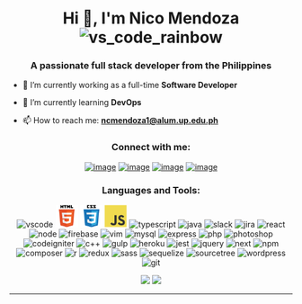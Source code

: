 <h1 align="center">Hi 👋, I'm Nico Mendoza <img src="https://emoji.gg/assets/emoji/2022_vs_code_rainbow.gif" width="30px" height="30px" alt="vs_code_rainbow"></h1>
<h3 align="center">A passionate full stack developer from the Philippines</h3>

- 🔭 I’m currently working as a full-time **Software Developer**

- 🌱 I’m currently learning **DevOps**

- 📫 How to reach me: **ncmendoza1@alum.up.edu.ph**


<h3 align="center">Connect with me:</h3>
<div align="center">

[![image](https://img.shields.io/badge/LinkedIn-0077B5?style=for-the-badge&logo=linkedin&logoColor=white)](https://www.linkedin.com/in/nico-mendoza-82631914b/)
[![image](https://img.shields.io/badge/Instagram-E4405F?style=for-the-badge&logo=instagram&logoColor=white)](https://www.instagram.com/masterocinn/)
[![image](https://img.shields.io/badge/Twitter-1DA1F2?style=for-the-badge&logo=twitter&logoColor=white)](https://twitter.com/masterocin)
[![image](https://img.shields.io/badge/Gmail-D14836?style=for-the-badge&logo=gmail&logoColor=white)](mailto:ncmendoza1@alum.up.edu.ph)
  
</div>

<h3 align="center">Languages and Tools:</h3>

<p align="center">
    <img src="https://cdn.jsdelivr.net/gh/devicons/devicon/icons/vscode/vscode-original.svg" alt="vscode" width="40" height="40" />
    <img src="https://raw.githubusercontent.com/devicons/devicon/master/icons/html5/html5-original-wordmark.svg" alt="html5" width="40" height="40"/> 
    <img src="https://raw.githubusercontent.com/devicons/devicon/master/icons/css3/css3-original-wordmark.svg" alt="css3" width="40" height="40"/> 
    <img src="https://raw.githubusercontent.com/devicons/devicon/master/icons/javascript/javascript-original.svg" alt="javascript" width="40" height="40"/> 
    <img src="https://cdn.jsdelivr.net/gh/devicons/devicon/icons/typescript/typescript-original.svg" alt="typescript" width="40" height="40"/>
    <img src="https://cdn.jsdelivr.net/gh/devicons/devicon/icons/java/java-original.svg" alt="java" width="40" height="40" />
    <img src="https://cdn.jsdelivr.net/gh/devicons/devicon/icons/slack/slack-original.svg" alt="slack" width="40" height="40" />
    <img src="https://cdn.jsdelivr.net/gh/devicons/devicon/icons/jira/jira-original-wordmark.svg" alt="jira" width="40" height="40"/>
    <img src="https://cdn.jsdelivr.net/gh/devicons/devicon/icons/react/react-original.svg" alt="react" width="40" height="40"/>
    <img src="https://cdn.jsdelivr.net/gh/devicons/devicon/icons/nodejs/nodejs-original.svg" alt="node" width="40" height="40"/>
    <img src="https://cdn.jsdelivr.net/gh/devicons/devicon/icons/firebase/firebase-plain.svg" alt="firebase" width="40" height="40"/>
    <img src="https://cdn.jsdelivr.net/gh/devicons/devicon/icons/vim/vim-original.svg" alt="vim" width="40" height="40"/>
    <img src="https://cdn.jsdelivr.net/gh/devicons/devicon/icons/mysql/mysql-original.svg" alt="mysql" width="40" height="40"/>
    <img src="https://cdn.jsdelivr.net/gh/devicons/devicon/icons/express/express-original.svg" alt="express" width="40" height="40"/>
    <img src="https://cdn.jsdelivr.net/gh/devicons/devicon/icons/php/php-original.svg" alt="php" width="40" height="40"/>
    <img src="https://cdn.jsdelivr.net/gh/devicons/devicon/icons/photoshop/photoshop-plain.svg" alt="photoshop" width="40" height="40"/>
    <img src="https://cdn.jsdelivr.net/gh/devicons/devicon/icons/codeigniter/codeigniter-plain.svg" alt="codeigniter" width="40" height="40"/>
    <img src="https://cdn.jsdelivr.net/gh/devicons/devicon/icons/cplusplus/cplusplus-original.svg" alt="c++" width="40" height="40"/>
    <img src="https://cdn.jsdelivr.net/gh/devicons/devicon/icons/gulp/gulp-plain.svg" alt="gulp" width="40" height="40"/>
    <img src="https://cdn.jsdelivr.net/gh/devicons/devicon/icons/heroku/heroku-plain-wordmark.svg" alt="heroku" width="40" height="40"/>
    <img src="https://cdn.jsdelivr.net/gh/devicons/devicon/icons/jest/jest-plain.svg" alt="jest" width="40" height="40"/>
    <img src="https://cdn.jsdelivr.net/gh/devicons/devicon/icons/jquery/jquery-original.svg" alt="jquery" width="40" height="40"/>
    <img src="https://cdn.jsdelivr.net/gh/devicons/devicon/icons/nextjs/nextjs-original-wordmark.svg" alt="next" width="40" height="40"/>
    <img src="https://cdn.jsdelivr.net/gh/devicons/devicon/icons/npm/npm-original-wordmark.svg" alt="npm" width="40" height="40"/>
    <img src="https://cdn.jsdelivr.net/gh/devicons/devicon/icons/composer/composer-original.svg" alt="composer" width="40" height="40"/>
    <img src="https://cdn.jsdelivr.net/gh/devicons/devicon/icons/r/r-original.svg" alt="r" width="40" height="40"/>
    <img src="https://cdn.jsdelivr.net/gh/devicons/devicon/icons/redux/redux-original.svg" alt="redux" width="40" height="40"/>
    <img src="https://cdn.jsdelivr.net/gh/devicons/devicon/icons/sass/sass-original.svg" alt="sass" width="40" height="40"/>
    <img src="https://cdn.jsdelivr.net/gh/devicons/devicon/icons/sequelize/sequelize-original.svg" alt="sequelize" width="40" height="40"/>
    <img src="https://cdn.jsdelivr.net/gh/devicons/devicon/icons/sourcetree/sourcetree-original.svg" alt="sourcetree" width="40" height="40"/>
    <img src="https://cdn.jsdelivr.net/gh/devicons/devicon/icons/wordpress/wordpress-original.svg" alt="wordpress" width="40" height="40"/>
    <img src="https://www.vectorlogo.zone/logos/git-scm/git-scm-icon.svg" alt="git" width="40" height="40"/> 
</p>

<p align= "center">
  <img height= "150" src="https://github-readme-stats.vercel.app/api?username=blankart&theme=react&show_icons=true&include_all_commits=true" />
  <img height= "150" src="https://github-readme-stats.vercel.app/api/top-langs/?username=blankart&theme=react&layout=compact" />
</p>

------
